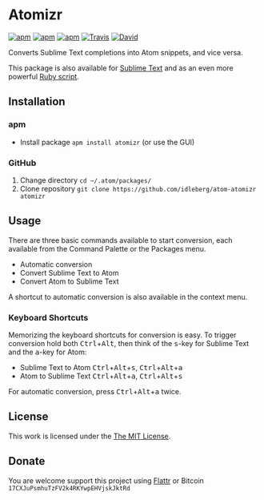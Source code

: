 # Atomizr

[![apm](https://img.shields.io/apm/l/atomizr.svg?style=flat-square)](https://atom.io/packages/atomizr)
[![apm](https://img.shields.io/apm/v/atomizr.svg?style=flat-square)](https://atom.io/packages/atomizr)
[![apm](https://img.shields.io/apm/dm/atomizr.svg?style=flat-square)](https://atom.io/packages/atomizr)
[![Travis](https://img.shields.io/travis/idleberg/atom-atomizr.svg?style=flat-square)](https://travis-ci.org/idleberg/atom-atomizr)
[![David](https://img.shields.io/david/dev/idleberg/atom-atomizr.svg?style=flat-square)](https://david-dm.org/idleberg/atom-atomizr#info=dependencies)

Converts Sublime Text completions into Atom snippets, and vice versa.

This package is also available for [Sublime Text](https://github.com/idleberg/sublime-atomizr) and as an even more powerful [Ruby script](https://github.com/idleberg/atomizr).

## Installation

### apm

* Install package `apm install atomizr` (or use the GUI)

### GitHub

1. Change directory `cd ~/.atom/packages/`
2. Clone repository `git clone https://github.com/idleberg/atom-atomizr atomizr`

## Usage

There are three basic commands available to start conversion, each available from the Command Palette or the Packages menu.

* Automatic conversion
* Convert Sublime Text to Atom
* Convert Atom to Sublime Text

A shortcut to automatic conversion is also available in the context menu.

### Keyboard Shortcuts

Memorizing the keyboard shortcuts for conversion is easy. To trigger conversion hold both <kbd>Ctrl</kbd>+<kbd>Alt</kbd>, then think of the <kbd>s</kbd>-key for Sublime Text and the <kbd>a</kbd>-key for Atom:

* Sublime Text to Atom <kbd>Ctrl</kbd>+<kbd>Alt</kbd>+<kbd>s</kbd>, <kbd>Ctrl</kbd>+<kbd>Alt</kbd>+<kbd>a</kbd>
* Atom to Sublime Text <kbd>Ctrl</kbd>+<kbd>Alt</kbd>+<kbd>a</kbd>, <kbd>Ctrl</kbd>+<kbd>Alt</kbd>+<kbd>s</kbd>

For automatic conversion, press <kbd>Ctrl</kbd>+<kbd>Alt</kbd>+<kbd>a</kbd> twice.

## License

This work is licensed under the [The MIT License](LICENSE.md).

## Donate

You are welcome support this project using [Flattr](https://flattr.com/submit/auto?user_id=idleberg&url=https://github.com/idleberg/atom-atomizr) or Bitcoin `17CXJuPsmhuTzFV2k4RKYwpEHVjskJktRd`